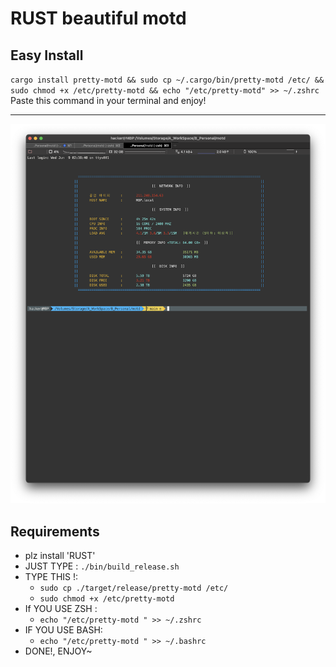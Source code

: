 # RUST beautiful motd

## Easy Install

`cargo install pretty-motd && sudo cp ~/.cargo/bin/pretty-motd /etc/ && sudo chmod +x /etc/pretty-motd && echo "/etc/pretty-motd" >> ~/.zshrc`
Paste this command in your terminal and enjoy!

---

![sc](README.assets/sc.png)

## Requirements
- plz install 'RUST'
- JUST TYPE : `./bin/build_release.sh` 
- TYPE THIS !:
  - `sudo cp ./target/release/pretty-motd /etc/` 
  - `sudo chmod +x /etc/pretty-motd`
- If YOU USE ZSH :
  - `echo "/etc/pretty-motd " >> ~/.zshrc`
- IF YOU USE BASH:
  - `echo "/etc/pretty-motd " >> ~/.bashrc`
- DONE!, ENJOY~


